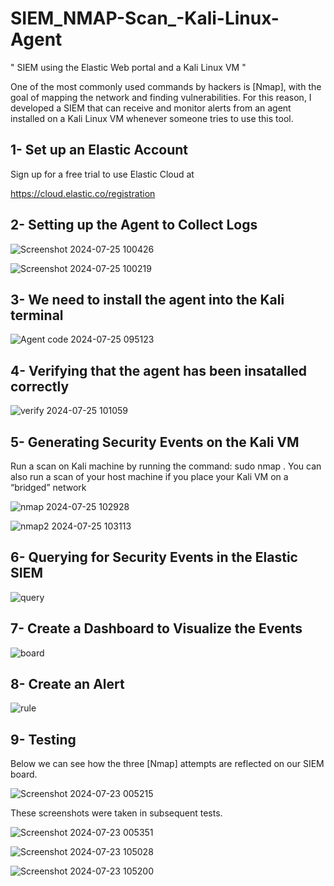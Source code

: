 # SIEM_NMAP-Scan_-Kali-Linux-Agent
" SIEM using the Elastic Web portal and a Kali Linux VM "

One of the most commonly used commands by hackers is [Nmap], with the goal of mapping the network and finding vulnerabilities. For this reason, I developed a SIEM that can receive and monitor alerts from an agent installed on a Kali Linux VM whenever someone tries to use this tool.

## 1- Set up an Elastic Account
   
   Sign up for a free trial to use Elastic Cloud at 
   
   https://cloud.elastic.co/registration

## 2- Setting up the Agent to Collect Logs


![Screenshot 2024-07-25 100426](https://github.com/user-attachments/assets/4ec452a6-5829-40ef-b28b-b1de3f0bbb91)


![Screenshot 2024-07-25 100219](https://github.com/user-attachments/assets/0a9c8388-527c-4bf1-8b1e-b8e454b5f3e1)


  ## 3- We need to install the agent into the Kali terminal
  
![Agent code 2024-07-25 095123](https://github.com/user-attachments/assets/1ff14605-9e38-4fc4-bf22-e4cf7cb7b7bf)

 ## 4- Verifying that the agent has been insatalled correctly

![verify 2024-07-25 101059](https://github.com/user-attachments/assets/1ae7192f-819c-4e3e-9ab1-de06acf7dfb7)

 ## 5-  Generating Security Events on the Kali VM

   Run a scan on Kali machine by running the command: sudo nmap <vm-ip>. You can also run a scan of your host machine if you place your Kali VM on a “bridged” network

![nmap 2024-07-25 102928](https://github.com/user-attachments/assets/7916caa5-4bb8-459c-869e-2d9ac6f18c1a)

![nmap2 2024-07-25 103113](https://github.com/user-attachments/assets/bb984b26-52b8-4727-9912-d840c250b454)

 ## 6- Querying for Security Events in the Elastic SIEM

![query](https://github.com/user-attachments/assets/4927cc2b-3c25-41a0-ae52-e8e9a44bdc0f)

## 7- Create a Dashboard to Visualize the Events

![board](https://github.com/user-attachments/assets/74046f98-ee45-41d0-88c5-25648895634e)

## 8- Create an Alert

![rule](https://github.com/user-attachments/assets/7579b638-abc4-46bb-969d-4e6f8f0519d9)

## 9- Testing 
Below we can see how the three [Nmap] attempts are reflected on our SIEM board.

![Screenshot 2024-07-23 005215](https://github.com/user-attachments/assets/2eaeff18-076c-44b7-a52d-ca5137aa1bca)



These screenshots were taken in subsequent tests.


![Screenshot 2024-07-23 005351](https://github.com/user-attachments/assets/863ae88b-fc21-4430-9d45-28ee34c7dcb0)

![Screenshot 2024-07-23 105028](https://github.com/user-attachments/assets/5d7a848b-13a4-4d18-bcc3-a0df03527458)

![Screenshot 2024-07-23 105200](https://github.com/user-attachments/assets/97fbc100-0cf3-4064-be49-233ea6188f17)



